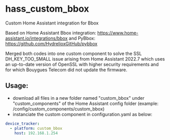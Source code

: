 # hass_custom_bbox
Custom Home Assistant integration for Bbox

Based on Home Assistant Bbox integration: https://www.home-assistant.io/integrations/bbox and PyBbox: https://github.com/HydrelioxGitHub/pybbox

Merged both codes into one custom component to solve the SSL DH_KEY_TOO_SMALL issue arising from Home Assistant 2022.7 which uses an up-to-date version of OpenSSL with higher security requirements and for which Bouygues Telecom did not update the firmware.


## Usage:
- download all files in a new folder named "custom_bbox" under "custom_components" of the Home Assistant config folder (example: /config/custom_components/custom_bbox)
- instanciate the custom component in configuration.yaml as below:

```yaml
device_tracker:
  - platform: custom_bbox
    host: 192.168.1.254
```
